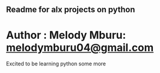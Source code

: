 ## Readme for alx projects on python                                   
# Author : Melody Mburu: melodymburu04@gmail.com                       
                                                                       
Excited to be learning python some more 